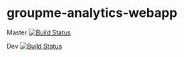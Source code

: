# groupme-analytics-webapp

Master
[![Build Status](https://travis-ci.org/Repjarms/groupme-analytics-webapp.svg?branch=master)](https://travis-ci.org/Repjarms/groupme-analytics-webapp)

Dev
[![Build Status](https://travis-ci.org/Repjarms/groupme-analytics-webapp.svg?branch=dev)](https://travis-ci.org/Repjarms/groupme-analytics-webapp)

